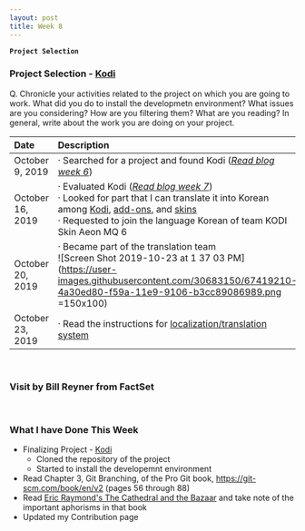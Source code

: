 ```yaml
---
layout: post
title: Week 8
---
```


**`Project Selection`**

### Project Selection - [Kodi](https://kodi.tv/)
Q. Chronicle your activities related to the project on which you are going to work. What did you do to install the developmetn environment? What issues are you considering? How are you filtering them? What are you reading? In general, write about the work you are doing on your project.
&nbsp;

| Date | Description |
| :--- | :---        |
| October 9, 2019 | · Searched for a project and found Kodi ([_Read blog week 6_](https://hunter-college-ossd-fall-2019.github.io/nancydocode-weekly/week06/)) |
| October 16, 2019 | · Evaluated Kodi ([_Read blog week 7_](https://hunter-college-ossd-fall-2019.github.io/nancydocode-weekly/week07/))<br> · Looked for part that I can translate it into Korean among [Kodi](https://www.transifex.com/teamxbmc/kodi-main/), [add-ons](https://www.transifex.com/teamxbmc/xbmc-addons/), and [skins](https://www.transifex.com/teamxbmc/xbmc-skins/)<br> · Requested to join the language Korean of team KODI Skin Aeon MQ 6 |
| October 20, 2019 | · Became part of the translation team<br> ![Screen Shot 2019-10-23 at 1 37 03 PM](https://user-images.githubusercontent.com/30683150/67419210-4a30ed80-f59a-11e9-9106-b3cc89086989.png =150x100) |
| October 23, 2019 | · Read the instructions for [localization/translation system](https://kodi.wiki/index.php?title=Translation_System)<br>|

&nbsp;
&nbsp;
&nbsp;

### Visit by Bill Reyner from FactSet

&nbsp;
&nbsp;
&nbsp;

### What I have Done This Week
- Finalizing Project - [Kodi]()
  - Cloned the repository of the project
  - Started to install the developemnt environment 
- Read Chapter 3, Git Branching, of the Pro Git book, https://git-scm.com/book/en/v2 (pages 56 through 88)
- Read [Eric Raymond's The Cathedral and the Bazaar](http://www.catb.org/~esr/writings/cathedral-bazaar/cathedral-bazaar/index.html) and take note of the important aphorisms in that book
- Updated my Contribution page
